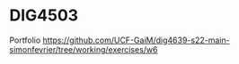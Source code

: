 # DIG4503

Portfolio
https://github.com/UCF-GaiM/dig4639-s22-main-simonfevrier/tree/working/exercises/w6
